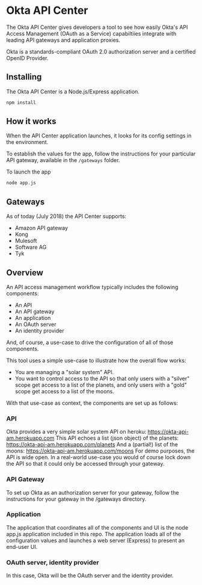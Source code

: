 # Okta API Center

The Okta API Center gives developers a tool to see how easily Okta's API Access Management (OAuth as a Service) capabiltiies integrate with leading API gateways and application proxies.

Okta is a standards-compliant OAuth 2.0 authorization server and a certified OpenID Provider.

## Installing

The Okta API Center is a Node.js/Express application.

```bash
npm install
```

## How it works
When the API Center application launches, it looks for its config settings in the environment.

To establish the values for the app, follow the instructions for your particular API gateway, available in the `/gateways` folder.

To launch the app

```bash
node app.js
```

## Gateways

As of today (July 2018) the API Center supports:

* Amazon API gateway
* Kong
* Mulesoft
* Software AG
* Tyk

## Overview

An API access management workflow typically includes the following components:
* An API
* An API gateway
* An application
* An OAuth server
* An identity provider

And, of course, a use-case to drive the configuration of all of those components.

This tool uses a simple use-case to illustrate how the overall flow works:

* You are managing a "solar system" API.
* You want to control access to the API so that only users with a "silver" scope get access to a list of the planets, and only users with a "gold" scope get access to a list of the moons.

With that use-case as context, the components are set up as follows:

### API
Okta provides a very simple solar system API on heroku: https://okta-api-am.herokuapp.com
This API echoes a list (json object) of the planets: https://okta-api-am.herokuapp.com/planets
And a (partial!) list of the moons: https://okta-api-am.herokuapp.com/moons
For demo purposes, the API is wide open. In a real-world use-case you would of course lock down the API so that it could only be accessed through your gateway.

### API Gateway
To set up Okta as an authorization server for your gateway, follow the instructions for your gateway in the /gateways directory.

### Application
The application that coordinates all of the components and UI is the node app.js application included in this repo. The application loads all of the configuration values and launches a web server (Express) to present an end-user UI.

### OAuth server, identity provider
In this case, Okta will be the OAuth server and the identity provider.